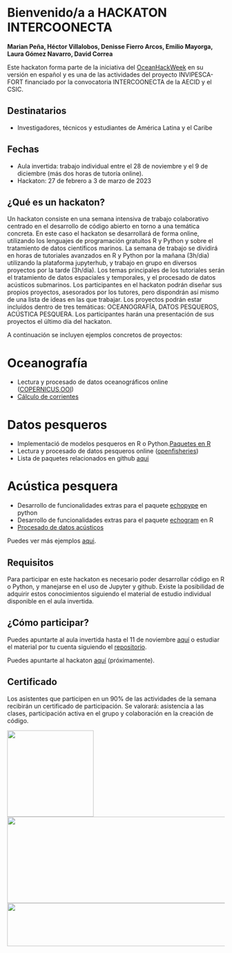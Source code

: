 # Bienvenido/a a HACKATON INTERCOONECTA
**Marian Peña, Héctor Villalobos, Denisse Fierro Arcos, Emilio Mayorga, Laura Gómez Navarro, David Correa** 


Este hackaton forma parte de la iniciativa del [OceanHackWeek](https://oceanhackweek.github.io/) en su versión en español y es una de las actividades del proyecto INVIPESCA-FORT financiado por la convocatoria INTERCOONECTA de la AECID y el CSIC. 

## Destinatarios
- Investigadores, técnicos y estudiantes de América Latina y el Caribe

## Fechas
- Aula invertida: trabajo individual entre el 28 de noviembre y el 9 de diciembre (más dos horas de tutoría online).
- Hackaton: 27 de febrero a 3 de marzo de 2023

## ¿Qué es un hackaton?
Un hackaton consiste en una semana intensiva de trabajo colaborativo centrado en el desarrollo de código abierto en torno a una temática concreta. En este caso el hackaton se desarrollará de forma online, utilizando los lenguajes de programación gratuitos R y Python y sobre el tratamiento de datos científicos marinos. La semana de trabajo se dividirá en horas de tutoriales avanzados en R y Python por la mañana (3h/dia) utilizando la plataforma jupyterhub, y trabajo en grupo en diversos proyectos por la tarde (3h/día). Los temas principales de los tutoriales serán el tratamiento de datos espaciales y temporales, y el procesado de datos acústicos submarinos. Los participantes en el hackaton podrán diseñar sus propios proyectos, asesorados por los tutores, pero dispondrán así mismo de una lista de ideas en las que trabajar. Los proyectos podrán estar incluídos dentro de tres temáticas: OCEANOGRAFÍA, DATOS PESQUEROS, ACÚSTICA PESQUERA. Los participantes harán una presentación de sus proyectos el último día del hackaton.

A continuación se incluyen ejemplos concretos de proyectos:

# Oceanografía
- Lectura y procesado de datos oceanográficos online ([COPERNICUS](https://help.marine.copernicus.eu/en/articles/4854800-how-to-manipulate-copernicus-marine-data-using-python),[OOI](https://github.com/oceanhackweek/ohw18_omlet))
- [Cálculo de corrientes](https://github.com/oceanhackweek/ohw21-proj-deep-currents/blob/main/notebooks/data_analysis.ipynb)
# Datos pesqueros
- Implementació de modelos pesqueros en R o Python.[Paquetes en R](https://sfg-ucsb.github.io/fishery-manageR/wrapping-up.html#r-packages-for-fishery-analysis)
- Lectura y procesado de datos pesqueros online ([openfisheries](https://github.com/ropensci/rfisheries))
- Lista de paquetes relacionados en github [aqui](https://github.com/topics/fisheries)


# Acústica pesquera
- Desarrollo de funcionalidades extras para el paquete [echopype](https://github.com/oceanhackweek/ohw18_echopype) en python
- Desarrollo de funcionalidades extras para el paquete [echogram](https://cran.r-project.org/web/packages/echogram/index.html) en R
- [Procesado de datos acústicos](https://github.com/oceanhackweek/ohw21-proj-bioacoustics)

Puedes ver más ejemplos [aqui](https://oceanhackweek.org/ohw-resources/projects/projectlist/).

## Requisitos
Para participar en este hackaton es necesario poder desarrollar código en R o Python, y manejarse en el uso de Jupyter y github. Existe la posibilidad de adquirir estos conocimientos siguiendo el material de estudio individual disponible en el aula invertida. 

## ¿Cómo participar?
Puedes apuntarte al aula invertida hasta el 11 de noviembre [aquí](https://intercoonecta.aecid.es/programaci%C3%B3n-de-actividades/introducci-n-al-uso-de-software-de-c-digo-abierto-aplicado-al-an-lisis-de-datos-oceanogr-ficos-y-gesti-n-pesquera) o estudiar el material por tu cuenta siguiendo el [repositorio](https://github.com/Intercoonecta/Aula-invertida).

Puedes apuntarte al hackaton [aquí](https://intercoonecta.aecid.es/programaci%C3%B3n-de-actividades/hackaton-en-ciencia-marina-en-espa-ol) (próximamente).

## Certificado
Los asistentes que participen en un 90% de las actividades de la semana recibirán un certificado de participación. Se valorará: asistencia a las clases, participación activa en el grupo y colaboración en la creación de código.

<img     style="float: left;" src="https://user-images.githubusercontent.com/1233089/202459284-869a4fa1-3565-4a4d-8514-88d6b973fdce.png" width="200" height="200"> 
<img     style="float: left;" src="https://user-images.githubusercontent.com/1233089/195077108-5636a1c3-4de0-4df5-9118-9e9bb9beb1c9.png" width="600" height="200"> 

<img     style="float: right;" src="https://user-images.githubusercontent.com/1233089/196215480-6d175c9b-2291-4627-832f-56c76e9b5ff5.png" width="800" height="100">


